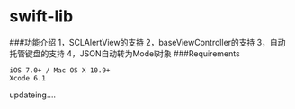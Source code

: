 # swift-lib
###功能介绍
	 1，SCLAlertView的支持 
	 2，baseViewController的支持
	 3，自动托管键盘的支持
	 4，JSON自动转为Model对象
###Requirements
 
 	iOS 7.0+ / Mac OS X 10.9+
 	Xcode 6.1



 
 updateing....
